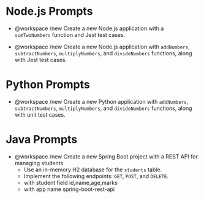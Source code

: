 # Node.js Prompts

- @workspace /new Create a new Node.js application with a `sumTwoNumbers` function and Jest test cases.

- @workspace /new Create a new Node.js application with `addNumbers`, `subtractNumbers`, `multiplyNumbers`, and `divideNumbers` functions, along with Jest test cases.

# Python Prompts

- @workspace /new Create a new Python application with `addNumbers`, `subtractNumbers`, `multiplyNumbers`, and `divideNumbers` functions, along with unit test cases.

# Java Prompts

- @workspace /new Create a new Spring Boot project with a REST API for managing students.
  - Use an in-memory H2 database for the `students` table.
  - Implement the following endpoints: `GET`, `POST`, and `DELETE`.
  - with student field id,name,age,marks
  - with app name spring-boot-rest-api
